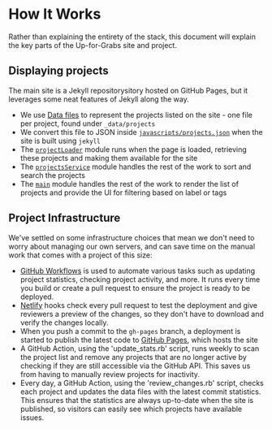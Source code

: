 # How It Works

Rather than explaining the entirety of the stack, this document will explain
the key parts of the Up-for-Grabs site and project.

## Displaying projects

The main site is a Jekyll repositorysitory hosted on GitHub Pages, but it leverages
some neat features of Jekyll along the way.

- We use [Data files](https://jekyllrb.com/docs/datafiles/) to represent the
  projects listed on the site - one file per project, found under
  `_data/projects`
- We convert this file to JSON inside [`javascripts/projects.json`](../javascripts/projects.json)
  when the site is built using `jekyll`
- The [`projectLoader`](../javascripts/projectLoader.js) module runs when the
  page is loaded, retrieving these projects and making them available for the
  site
- The [`projectsService`](../javascripts/projectsService.js) module handles
  the rest of the work to sort and search the projects
- The [`main`](../javascripts/main.js) module handles the rest of the work to
  render the list of projects and provide the UI for filtering based on label
  or tags

## Project Infrastructure

We've settled on some infrastructure choices that mean we don't need to worry
about managing our own servers, and can save time on the manual work that comes
with a project of this size:

- [GitHub Workflows](https://github.com/features/actions) is used to automate various tasks such as updating project statistics, checking project activity, and more. It runs every time you build or create a pull request to ensure the project is ready to be deployed.
- [Netlify](https://www.netlify.com/) hooks check every pull request to test the deployment and give reviewers a preview of the changes, so they don't have to download and verify the changes locally.
- When you push a commit to the `gh-pages` branch, a deployment is started to publish the latest code to [GitHub Pages](https://pages.github.com/), which
  hosts the site
- A GitHub Action, using the 'update_stats.rb' script, runs weekly to scan the project list and remove any projects that are no longer active by checking if they are still accessible via the GitHub API. This saves us from having to manually review projects for inactivity.
- Every day, a GitHub Action, using the 'review_changes.rb' script, checks each project and updates the data files with the latest commit statistics. This ensures that the statistics are always up-to-date when the site is published, so visitors can easily see which projects have available issues.
